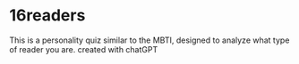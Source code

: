 # 16readers
This is a personality quiz similar to the MBTI, designed to analyze what type of reader you are.
created with chatGPT
